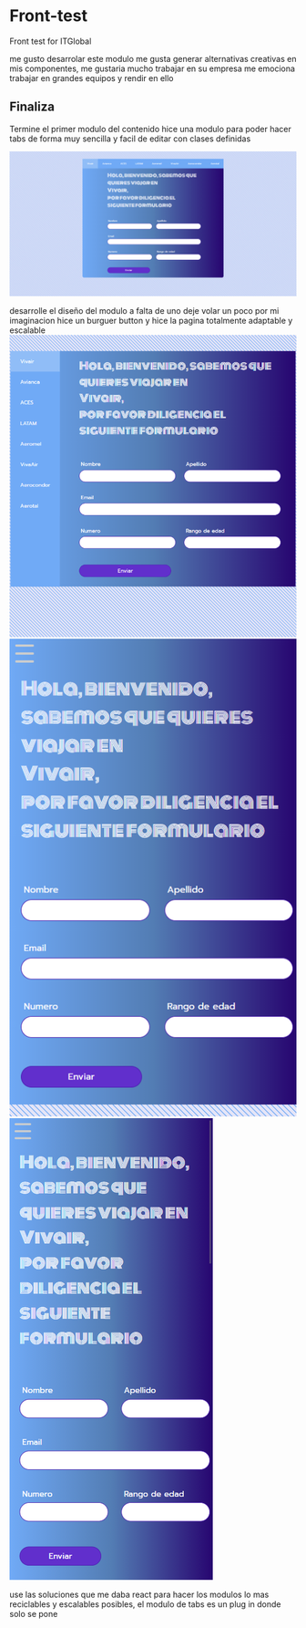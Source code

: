 # Front-test
Front test for ITGlobal

 me gusto desarrolar este modulo me gusta generar alternativas creativas en mis componentes, me gustaria mucho trabajar en su empresa me emociona trabajar en grandes equipos y rendir en ello 

## Finaliza

Termine el primer modulo del contenido hice una modulo para poder hacer tabs de forma muy sencilla y facil de editar con clases definidas 

![picture](https://github.com/KKGoo/airline/blob/master/public/desktop.png)


desarrolle el diseño del modulo a falta de uno deje volar un poco por mi imaginacion hice un burguer button y hice la pagina totalmente adaptable y escalable
![picture](https://github.com/KKGoo/airline/blob/master/public/laptop.png)
![picture](https://github.com/KKGoo/airline/blob/master/public/phoneL.png)
![picture](https://github.com/KKGoo/airline/blob/master/public/phone.png)


use las soluciones que me daba react para hacer los modulos lo mas reciclables y escalables posibles, el modulo de tabs es un plug in donde solo se pone 


 